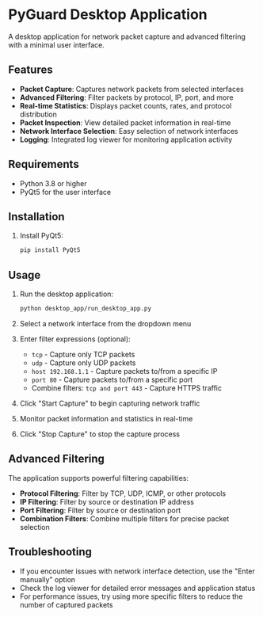 # PyGuard Desktop Application

A desktop application for network packet capture and advanced filtering with a minimal user interface.

## Features

- **Packet Capture**: Captures network packets from selected interfaces
- **Advanced Filtering**: Filter packets by protocol, IP, port, and more
- **Real-time Statistics**: Displays packet counts, rates, and protocol distribution
- **Packet Inspection**: View detailed packet information in real-time
- **Network Interface Selection**: Easy selection of network interfaces
- **Logging**: Integrated log viewer for monitoring application activity

## Requirements

- Python 3.8 or higher
- PyQt5 for the user interface

## Installation

1. Install PyQt5:
   ```bash
   pip install PyQt5
   ```

## Usage

1. Run the desktop application:
   ```bash
   python desktop_app/run_desktop_app.py
   ```

2. Select a network interface from the dropdown menu

3. Enter filter expressions (optional):
   - `tcp` - Capture only TCP packets
   - `udp` - Capture only UDP packets
   - `host 192.168.1.1` - Capture packets to/from a specific IP
   - `port 80` - Capture packets to/from a specific port
   - Combine filters: `tcp and port 443` - Capture HTTPS traffic

4. Click "Start Capture" to begin capturing network traffic

5. Monitor packet information and statistics in real-time

6. Click "Stop Capture" to stop the capture process

## Advanced Filtering

The application supports powerful filtering capabilities:
- **Protocol Filtering**: Filter by TCP, UDP, ICMP, or other protocols
- **IP Filtering**: Filter by source or destination IP address
- **Port Filtering**: Filter by source or destination port
- **Combination Filters**: Combine multiple filters for precise packet selection

## Troubleshooting

- If you encounter issues with network interface detection, use the "Enter manually" option
- Check the log viewer for detailed error messages and application status
- For performance issues, try using more specific filters to reduce the number of captured packets